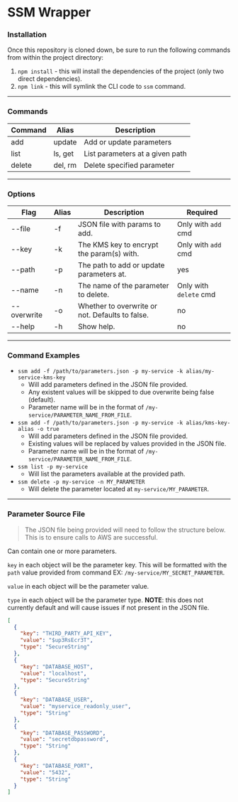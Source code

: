# SSM Wrapper
### Installation
Once this repository is cloned down, be sure to run the following commands from within the project directory:
1. `npm install` - this will install the dependencies of the project (only two direct dependencies).
1. `npm link` - this will symlink the CLI code to `ssm` command.

---

### Commands

| Command | Alias | Description |
| ------- | ----- | ----------- |
| add | update | Add or update parameters |
| list | ls, get | List parameters at a given path |
| delete | del, rm | Delete specified parameter |

---

### Options

| Flag | Alias | Description | Required |
| ----- | ----- | ----------- | -------- |
| --file | -f | JSON file with params to add. | Only with `add` cmd |
| --key | -k | The KMS key to encrypt the param(s) with. | Only with `add` cmd |
| --path | -p | The path to add or update parameters at. | yes |
| --name | -n | The name of the parameter to delete. | Only with `delete` cmd |
| --overwrite | -o | Whether to overwrite or not. Defaults to false. | no |
| --help | -h | Show help. | no |

---

### Command Examples
* `ssm add -f /path/to/parameters.json -p my-service -k alias/my-service-kms-key`
    * Will add parameters defined in the JSON file provided. 
    * Any existent values will be skipped to due overwrite being false (default).
    * Parameter name will be in the format of `/my-service/PARAMETER_NAME_FROM_FILE`.
* `ssm add -f /path/to/parameters.json -p my-service -k alias/kms-key-alias -o true`
    * Will add parameters defined in the JSON file provided. 
    * Existing values will be replaced by values provided in the JSON file.
    * Parameter name will be in the format of `/my-service/PARAMETER_NAME_FROM_FILE`.
* `ssm list -p my-service`
    * Will list the parameters available at the provided path.
* `ssm delete -p my-service -n MY_PARAMETER`
    * Will delete the parameter located at `my-service/MY_PARAMETER`.

---

### Parameter Source File
> The JSON file being provided will need to follow the structure below.<br>This is to ensure calls to AWS are successful.

Can contain one or more parameters.

`key` in each object will be the parameter key. This will be formatted with the `path` value provided from command EX: `/my-service/MY_SECRET_PARAMETER`.

`value` in each object will be the parameter value.

`type` in each object will be the parameter type. **NOTE**: this does not currently default and will cause issues if not present in the JSON file. 
```json
[
  {
    "key": "THIRD_PARTY_API_KEY",
    "value": "$up3RsEcr3T",
    "type": "SecureString"
  },
  {
    "key": "DATABASE_HOST",
    "value": "localhost",
    "type": "SecureString"
  },
  {
    "key": "DATABASE_USER",
    "value": "myservice_readonly_user",
    "type": "String"
  },
  {
    "key": "DATABASE_PASSWORD",
    "value": "secretdbpassword",
    "type": "String"
  },
  {
    "key": "DATABASE_PORT",
    "value": "5432",
    "type": "String"
  }
]
```
